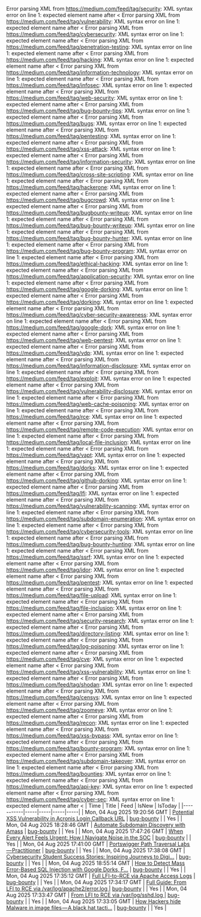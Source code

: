 Error parsing XML from https://medium.com/feed/tag/security: XML syntax error on line 1: expected element name after <
Error parsing XML from https://medium.com/feed/tag/vulnerability: XML syntax error on line 1: expected element name after <
Error parsing XML from https://medium.com/feed/tag/cybersecurity: XML syntax error on line 1: expected element name after <
Error parsing XML from https://medium.com/feed/tag/penetration-testing: XML syntax error on line 1: expected element name after <
Error parsing XML from https://medium.com/feed/tag/hacking: XML syntax error on line 1: expected element name after <
Error parsing XML from https://medium.com/feed/tag/information-technology: XML syntax error on line 1: expected element name after <
Error parsing XML from https://medium.com/feed/tag/infosec: XML syntax error on line 1: expected element name after <
Error parsing XML from https://medium.com/feed/tag/web-security: XML syntax error on line 1: expected element name after <
Error parsing XML from https://medium.com/feed/tag/bug-bounty-tips: XML syntax error on line 1: expected element name after <
Error parsing XML from https://medium.com/feed/tag/bugs: XML syntax error on line 1: expected element name after <
Error parsing XML from https://medium.com/feed/tag/pentesting: XML syntax error on line 1: expected element name after <
Error parsing XML from https://medium.com/feed/tag/xss-attack: XML syntax error on line 1: expected element name after <
Error parsing XML from https://medium.com/feed/tag/information-security: XML syntax error on line 1: expected element name after <
Error parsing XML from https://medium.com/feed/tag/cross-site-scripting: XML syntax error on line 1: expected element name after <
Error parsing XML from https://medium.com/feed/tag/hackerone: XML syntax error on line 1: expected element name after <
Error parsing XML from https://medium.com/feed/tag/bugcrowd: XML syntax error on line 1: expected element name after <
Error parsing XML from https://medium.com/feed/tag/bugbounty-writeup: XML syntax error on line 1: expected element name after <
Error parsing XML from https://medium.com/feed/tag/bug-bounty-writeup: XML syntax error on line 1: expected element name after <
Error parsing XML from https://medium.com/feed/tag/bug-bounty-hunter: XML syntax error on line 1: expected element name after <
Error parsing XML from https://medium.com/feed/tag/bug-bounty-program: XML syntax error on line 1: expected element name after <
Error parsing XML from https://medium.com/feed/tag/ethical-hacking: XML syntax error on line 1: expected element name after <
Error parsing XML from https://medium.com/feed/tag/application-security: XML syntax error on line 1: expected element name after <
Error parsing XML from https://medium.com/feed/tag/google-dorking: XML syntax error on line 1: expected element name after <
Error parsing XML from https://medium.com/feed/tag/dorking: XML syntax error on line 1: expected element name after <
Error parsing XML from https://medium.com/feed/tag/cyber-security-awareness: XML syntax error on line 1: expected element name after <
Error parsing XML from https://medium.com/feed/tag/google-dork: XML syntax error on line 1: expected element name after <
Error parsing XML from https://medium.com/feed/tag/web-pentest: XML syntax error on line 1: expected element name after <
Error parsing XML from https://medium.com/feed/tag/vdp: XML syntax error on line 1: expected element name after <
Error parsing XML from https://medium.com/feed/tag/information-disclosure: XML syntax error on line 1: expected element name after <
Error parsing XML from https://medium.com/feed/tag/exploit: XML syntax error on line 1: expected element name after <
Error parsing XML from https://medium.com/feed/tag/vulnerability-disclosure: XML syntax error on line 1: expected element name after <
Error parsing XML from https://medium.com/feed/tag/web-cache-poisoning: XML syntax error on line 1: expected element name after <
Error parsing XML from https://medium.com/feed/tag/rce: XML syntax error on line 1: expected element name after <
Error parsing XML from https://medium.com/feed/tag/remote-code-execution: XML syntax error on line 1: expected element name after <
Error parsing XML from https://medium.com/feed/tag/local-file-inclusion: XML syntax error on line 1: expected element name after <
Error parsing XML from https://medium.com/feed/tag/vapt: XML syntax error on line 1: expected element name after <
Error parsing XML from https://medium.com/feed/tag/dorks: XML syntax error on line 1: expected element name after <
Error parsing XML from https://medium.com/feed/tag/github-dorking: XML syntax error on line 1: expected element name after <
Error parsing XML from https://medium.com/feed/tag/lfi: XML syntax error on line 1: expected element name after <
Error parsing XML from https://medium.com/feed/tag/vulnerability-scanning: XML syntax error on line 1: expected element name after <
Error parsing XML from https://medium.com/feed/tag/subdomain-enumeration: XML syntax error on line 1: expected element name after <
Error parsing XML from https://medium.com/feed/tag/cybersecurity-tools: XML syntax error on line 1: expected element name after <
Error parsing XML from https://medium.com/feed/tag/bug-bounty-hunting: XML syntax error on line 1: expected element name after <
Error parsing XML from https://medium.com/feed/tag/ssrf: XML syntax error on line 1: expected element name after <
Error parsing XML from https://medium.com/feed/tag/idor: XML syntax error on line 1: expected element name after <
Error parsing XML from https://medium.com/feed/tag/pentest: XML syntax error on line 1: expected element name after <
Error parsing XML from https://medium.com/feed/tag/file-upload: XML syntax error on line 1: expected element name after <
Error parsing XML from https://medium.com/feed/tag/file-inclusion: XML syntax error on line 1: expected element name after <
Error parsing XML from https://medium.com/feed/tag/security-research: XML syntax error on line 1: expected element name after <
Error parsing XML from https://medium.com/feed/tag/directory-listing: XML syntax error on line 1: expected element name after <
Error parsing XML from https://medium.com/feed/tag/log-poisoning: XML syntax error on line 1: expected element name after <
Error parsing XML from https://medium.com/feed/tag/cve: XML syntax error on line 1: expected element name after <
Error parsing XML from https://medium.com/feed/tag/xss-vulnerability: XML syntax error on line 1: expected element name after <
Error parsing XML from https://medium.com/feed/tag/shodan: XML syntax error on line 1: expected element name after <
Error parsing XML from https://medium.com/feed/tag/censys: XML syntax error on line 1: expected element name after <
Error parsing XML from https://medium.com/feed/tag/zoomeye: XML syntax error on line 1: expected element name after <
Error parsing XML from https://medium.com/feed/tag/recon: XML syntax error on line 1: expected element name after <
Error parsing XML from https://medium.com/feed/tag/xss-bypass: XML syntax error on line 1: expected element name after <
Error parsing XML from https://medium.com/feed/tag/bounty-program: XML syntax error on line 1: expected element name after <
Error parsing XML from https://medium.com/feed/tag/subdomain-takeover: XML syntax error on line 1: expected element name after <
Error parsing XML from https://medium.com/feed/tag/bounties: XML syntax error on line 1: expected element name after <
Error parsing XML from https://medium.com/feed/tag/api-key: XML syntax error on line 1: expected element name after <
Error parsing XML from https://medium.com/feed/tag/cyber-sec: XML syntax error on line 1: expected element name after <
| Time | Title | Feed | IsNew | IsToday |
|-----------|-----|-----|-----|-----|
| Mon, 04 Aug 2025 19:20:56 GMT | [Potential XSS Vulnerability in Acronis Login Callback URL](https://freedium.cfd/https://medium.com/p/db0eb8b7b0c0) | [bug-bounty](https://medium.com/feed/tag/bug-bounty) |  | Yes |
| Mon, 04 Aug 2025 18:28:46 GMT | [Automate Subdomain Discovery with Amass](https://freedium.cfd/https://medium.com/p/57c3c665df61) | [bug-bounty](https://medium.com/feed/tag/bug-bounty) |  | Yes |
| Mon, 04 Aug 2025 17:47:26 GMT | [When Every Alert Feels Urgent: How I Navigate Noise in the SOC](https://freedium.cfd/https://medium.com/p/d721eafaa945) | [bug-bounty](https://medium.com/feed/tag/bug-bounty) |  | Yes |
| Mon, 04 Aug 2025 17:41:00 GMT | [Portswigger Path Traversal Labs — Practitioner](https://freedium.cfd/https://medium.com/p/e28541cf8134) | [bug-bounty](https://medium.com/feed/tag/bug-bounty) |  | Yes |
| Mon, 04 Aug 2025 17:38:08 GMT | [Cybersecurity Student Success Stories: Inspiring Journeys to Digi...](https://freedium.cfd/https://medium.com/p/03e51470c540) | [bug-bounty](https://medium.com/feed/tag/bug-bounty) |  | Yes |
| Mon, 04 Aug 2025 18:55:14 GMT | [How to Detect Mass Error-Based SQL Injection with Google Dorks, F...](https://freedium.cfd/https://medium.com/p/8c6724ddd9d3) | [bug-bounty](https://medium.com/feed/tag/bug-bounty) |  | Yes |
| Mon, 04 Aug 2025 17:35:12 GMT | [ Full LFI-to-RCE via Apache Access Logs](https://freedium.cfd/https://medium.com/p/e521ec06ec1a) | [bug-bounty](https://medium.com/feed/tag/bug-bounty) |  | Yes |
| Mon, 04 Aug 2025 17:34:17 GMT | [ Full Guide: From LFI to RCE via /var/log/apache2/error.log ](https://freedium.cfd/https://medium.com/p/0f364049b107) | [bug-bounty](https://medium.com/feed/tag/bug-bounty) |  | Yes |
| Mon, 04 Aug 2025 17:33:47 GMT | [ From LFI to RCE via /var/log/sshd.log ](https://freedium.cfd/https://medium.com/p/1cd81cd318ef) | [bug-bounty](https://medium.com/feed/tag/bug-bounty) |  | Yes |
| Mon, 04 Aug 2025 17:33:05 GMT | [How Hackers hide Malware in image files — A black hat tacti...](https://freedium.cfd/https://medium.com/p/efe0b2b5fb5c) | [bug-bounty](https://medium.com/feed/tag/bug-bounty) |  | Yes |
